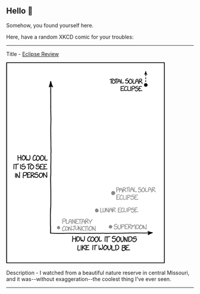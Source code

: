 ## Hello 👀

Somehow, you found yourself here.

Here, have a random XKCD comic for your troubles:

-----------------------------------

Title - [Eclipse Review](https://xkcd.com/1880)

![Eclipse Review](./random_comic.png)

Description - I watched from a beautiful nature reserve in central Missouri, and it was--without exaggeration--the coolest thing I've ever seen.

-----------------------------------